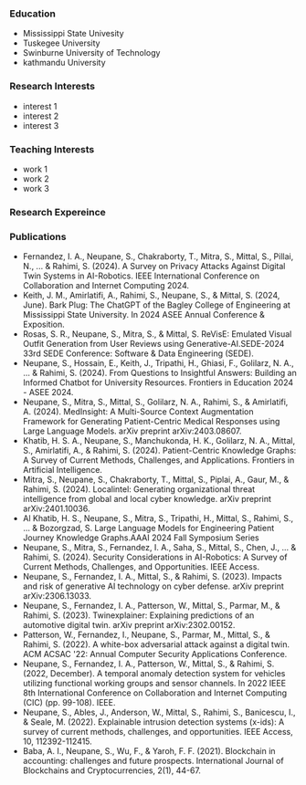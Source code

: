 ### Education
- Mississippi State Univesity
- Tuskegee University
- Swinburne University of Technology
- kathmandu University

### Research Interests
- interest 1
- interest 2
- interest 3
### Teaching Interests
- work 1
- work 2
- work 3
### Research Expereince

### Publications
- Fernandez, I. A., Neupane, S., Chakraborty, T., Mitra, S., Mittal, S., Pillai, N., ... & Rahimi, S. (2024). A Survey on Privacy Attacks Against Digital Twin Systems in AI-Robotics. IEEE International Conference on Collaboration and Internet Computing 2024.
- Keith, J. M., Amirlatifi, A., Rahimi, S., Neupane, S., & Mittal, S. (2024, June). Bark Plug: The ChatGPT of the Bagley College of Engineering at Mississippi State University. In 2024 ASEE Annual Conference & Exposition.
- Rosas, S. R., Neupane, S., Mitra, S., & Mittal, S. ReVisE: Emulated Visual Outfit Generation from User Reviews using Generative-AI.SEDE-2024 33rd SEDE Conference: Software & Data Engineering (SEDE).
- Neupane, S., Hossain, E., Keith, J., Tripathi, H., Ghiasi, F., Golilarz, N. A., ... & Rahimi, S. (2024). From Questions to Insightful Answers: Building an Informed Chatbot for University Resources. Frontiers in Education 2024 - ASEE 2024.
- Neupane, S., Mitra, S., Mittal, S., Golilarz, N. A., Rahimi, S., & Amirlatifi, A. (2024). MedInsight: A Multi-Source Context Augmentation Framework for Generating Patient-Centric Medical Responses using Large Language Models. arXiv preprint arXiv:2403.08607.
- Khatib, H. S. A., Neupane, S., Manchukonda, H. K., Golilarz, N. A., Mittal, S., Amirlatifi, A., & Rahimi, S. (2024). Patient-Centric Knowledge Graphs: A Survey of Current Methods, Challenges, and Applications. Frontiers in Artificial Intelligence.
- Mitra, S., Neupane, S., Chakraborty, T., Mittal, S., Piplai, A., Gaur, M., & Rahimi, S. (2024). Localintel: Generating organizational threat intelligence from global and local cyber knowledge. arXiv preprint arXiv:2401.10036.
- Al Khatib, H. S., Neupane, S., Mitra, S., Tripathi, H., Mittal, S., Rahimi, S., ... & Bozorgzad, S. Large Language Models for Engineering Patient Journey Knowledge Graphs.AAAI 2024 Fall Symposium Series
- Neupane, S., Mitra, S., Fernandez, I. A., Saha, S., Mittal, S., Chen, J., ... & Rahimi, S. (2024). Security Considerations in AI-Robotics: A Survey of Current Methods, Challenges, and Opportunities. IEEE Access.
- Neupane, S., Fernandez, I. A., Mittal, S., & Rahimi, S. (2023). Impacts and risk of generative AI technology on cyber defense. arXiv preprint arXiv:2306.13033.
- Neupane, S., Fernandez, I. A., Patterson, W., Mittal, S., Parmar, M., & Rahimi, S. (2023). Twinexplainer: Explaining predictions of an automotive digital twin. arXiv preprint arXiv:2302.00152.
- Patterson, W., Fernandez, I., Neupane, S., Parmar, M., Mittal, S., & Rahimi, S. (2022). A white-box adversarial attack against a digital twin. ACM ACSAC '22: Annual Computer Security Applications Conference.
- Neupane, S., Fernandez, I. A., Patterson, W., Mittal, S., & Rahimi, S. (2022, December). A temporal anomaly detection system for vehicles utilizing functional working groups and sensor channels. In 2022 IEEE 8th International Conference on Collaboration and Internet Computing (CIC) (pp. 99-108). IEEE.
- Neupane, S., Ables, J., Anderson, W., Mittal, S., Rahimi, S., Banicescu, I., & Seale, M. (2022). Explainable intrusion detection systems (x-ids): A survey of current methods, challenges, and opportunities. IEEE Access, 10, 112392-112415.
- Baba, A. I., Neupane, S., Wu, F., & Yaroh, F. F. (2021). Blockchain in accounting: challenges and future prospects. International Journal of Blockchains and Cryptocurrencies, 2(1), 44-67.

